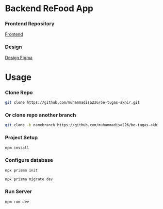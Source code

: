 # Backend ReFood App

### Frontend Repository

[Frontend](https://github.com/muhammadisa226/fe-tugas-akhir)

### Design

[Design Figma](https://www.figma.com/file/JZNpNsry28MQP49pmVuyL7/Design-ReFood-App?type=design&node-id=6%3A4&mode=design&t=nvZYiV1YBZ4RkrFY-1)

# Usage

### Clone Repo

```sh
git clone https://github.com/muhammadisa226/be-tugas-akhir.git
```

### Or clone repo another branch

```sh
git clone -b namebranch https://github.com/muhammadisa226/be-tugas-akhir.git
```

### Project Setup

```sh
npm install
```

### Configure database

```sh
npx prisma init
```

```sh
npx prisma migrate dev
```

### Run Server

```sh
npm run dev
```

